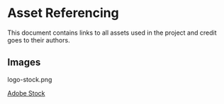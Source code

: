 # Asset Referencing

This document contains links to all assets used in the project and credit goes to their authors.

## Images

logo-stock.png

[Adobe Stock](https://stock.adobe.com/search?k=placeholder&asset_id=248426448)